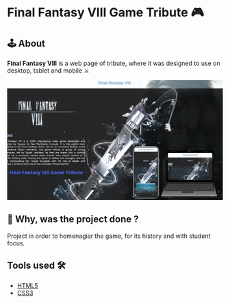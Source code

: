 <h1 aling="center">
  Final Fantasy VIII Game Tribute 🎮
</h1>

## 🕹️ About

**Final Fantasy VIII** is a web page of tribute, where it was designed to use on desktop, tablet and mobile ⚔️

<img src="assetes/images/Tribute.png">

## 🥷 Why, was the project done ? 

Project in order to homenagiar the game, for its history and with student focus.

## Tools used 🛠️

- [HTML5](https://developer.mozilla.org/pt-BR/docs/Web/HTML/Element)
- [CSS3](https://developer.mozilla.org/pt-BR/docs/Web/CSS)
